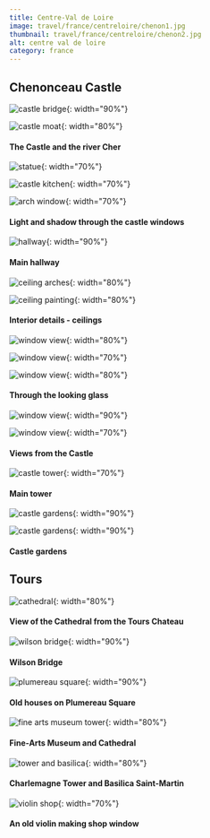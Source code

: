 ```yaml
---
title: Centre-Val de Loire
image: travel/france/centreloire/chenon1.jpg
thumbnail: travel/france/centreloire/chenon2.jpg
alt: centre val de loire
category: france
---
```


## Chenonceau Castle

![castle bridge](./assets/img/travel/france/centreloire/chenon2.jpg){: width="90%"}

![castle moat](./assets/img/travel/france/centreloire/chenon3.jpg){: width="80%"}

#### The Castle and the river Cher

![statue](./assets/img/travel/france/centreloire/chenon_statue.jpg){: width="70%"}

![castle kitchen](./assets/img/travel/france/centreloire/chenon_kitchen.jpg){: width="70%"}

![arch window](./assets/img/travel/france/centreloire/chenon_arch_window.jpg){: width="70%"}

#### Light and shadow through the castle windows

![hallway](./assets/img/travel/france/centreloire/chenon_hall.jpg){: width="90%"}

#### Main hallway

![ceiling arches](./assets/img/travel/france/centreloire/chenon_ceiling1.jpg){: width="80%"}

![ceiling painting](./assets/img/travel/france/centreloire/chenon_ceiling2.jpg){: width="80%"}

#### Interior details - ceilings

![window view](./assets/img/travel/france/centreloire/chenon_window1.jpg){: width="80%"}

![window view](./assets/img/travel/france/centreloire/chenon_window2.jpg){: width="70%"}

![window view](./assets/img/travel/france/centreloire/chenon_window3.jpg){: width="80%"}

#### Through the looking glass

![window view](./assets/img/travel/france/centreloire/chenon_window4.jpg){: width="90%"}

![window view](./assets/img/travel/france/centreloire/chenon_window5.jpg){: width="70%"}

#### Views from the Castle

![castle tower](./assets/img/travel/france/centreloire/chenon_tower.jpg){: width="70%"}

#### Main tower

![castle gardens](./assets/img/travel/france/centreloire/chenon_gardens1.jpg){: width="90%"}

![castle gardens](./assets/img/travel/france/centreloire/chenon_gardens2.jpg){: width="90%"}

#### Castle gardens

## Tours

![cathedral](./assets/img/travel/france/centreloire/tours_cathedral.jpg){: width="80%"}

#### View of the Cathedral from the Tours Chateau

![wilson bridge](./assets/img/travel/france/centreloire/tours_bridge.jpg){: width="90%"}

#### Wilson Bridge

![plumereau square](./assets/img/travel/france/centreloire/tours_square.jpg){: width="90%"}

#### Old houses on Plumereau Square

![fine arts museum tower](./assets/img/travel/france/centreloire/tours_museum.jpg){: width="80%"}

#### Fine-Arts Museum and Cathedral

![tower and basilica](./assets/img/travel/france/centreloire/tours_tower.jpg){: width="80%"}

#### Charlemagne Tower and Basilica Saint-Martin

![violin shop](./assets/img/travel/france/centreloire/tours_violin.jpg){: width="70%"}

#### An old violin making shop window
